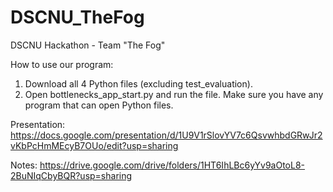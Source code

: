 # DSCNU_TheFog
DSCNU Hackathon - Team "The Fog"

How to use our program:
1. Download all 4 Python files (excluding test_evaluation).
2. Open bottlenecks_app_start.py and run the file. Make sure you have any program that can open Python files.

Presentation: https://docs.google.com/presentation/d/1U9V1rSlovYV7c6QsvwhbdGRwJr2vKbPcHmMEcyB7OUo/edit?usp=sharing

Notes: https://drive.google.com/drive/folders/1HT6IhLBc6yYv9aOtoL8-2BuNIqCbyBQR?usp=sharing
